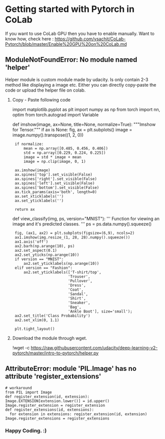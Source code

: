 # Getting started with Pytorch in CoLab

If you want to use CoLab GPU then you have to enable manually. 
Want to know how, check here : https://github.com/ysachit/CoLab-Pytorch/blob/master/Enable%20GPU%20on%20CoLab.md

## ModuleNotFoundError: No module named 'helper'

Helper module is custom module made by udacity. Is only contain 2-3 method like displaying a image etc. Either you can directly copy-paste the code or upload the helper file on colab.


1. Copy - Paste following code

    
    
    import matplotlib.pyplot as plt
    import numpy as np
    from torch import nn, optim
    from torch.autograd import Variable
        
    def imshow(image, ax=None, title=None, normalize=True):
        """Imshow for Tensor."""
        if ax is None:
            fig, ax = plt.subplots()
        image = image.numpy().transpose((1, 2, 0))
    
        if normalize:
            mean = np.array([0.485, 0.456, 0.406])
            std = np.array([0.229, 0.224, 0.225])
            image = std * image + mean
            image = np.clip(image, 0, 1)
    
        ax.imshow(image)
        ax.spines['top'].set_visible(False)
        ax.spines['right'].set_visible(False)
        ax.spines['left'].set_visible(False)
        ax.spines['bottom'].set_visible(False)
        ax.tick_params(axis='both', length=0)
        ax.set_xticklabels('')
        ax.set_yticklabels('')
    
        return ax
    
    
    def view_classify(img, ps, version="MNIST"):
        ''' Function for viewing an image and it's predicted classes.
        '''
        ps = ps.data.numpy().squeeze()
    
        fig, (ax1, ax2) = plt.subplots(figsize=(6,9), ncols=2)
        ax1.imshow(img.resize_(1, 28, 28).numpy().squeeze())
        ax1.axis('off')
        ax2.barh(np.arange(10), ps)
        ax2.set_aspect(0.1)
        ax2.set_yticks(np.arange(10))
        if version == "MNIST":
            ax2.set_yticklabels(np.arange(10))
        elif version == "Fashion":
            ax2.set_yticklabels(['T-shirt/top',
                                'Trouser',
                                'Pullover',
                                'Dress',
                                'Coat',
                                'Sandal',
                                'Shirt',
                                'Sneaker',
                                'Bag',
                                'Ankle Boot'], size='small');
        ax2.set_title('Class Probability')
        ax2.set_xlim(0, 1.1)
    
        plt.tight_layout()

 2. Download the module through wget.
 
    !wget -c https://raw.githubusercontent.com/udacity/deep-learning-v2-pytorch/master/intro-to-pytorch/helper.py

 ## AttributeError: module 'PIL.Image' has no attribute 'register_extensions'

    # workaround 
    from PIL import Image
    def register_extension(id, extension): Image.EXTENSION[extension.lower()] = id.upper()
    Image.register_extension = register_extension
    def register_extensions(id, extensions): 
      for extension in extensions: register_extension(id, extension)
    Image.register_extensions = register_extensions
 
 ### Happy Coding. :)
